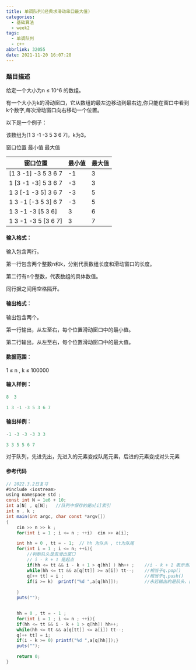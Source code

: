 ```yaml
---
title: 单调队列(经典求滑动串口最大值)
categories:
  - 基础算法
  - week2
tags:
  - 单调队列
  - c++
abbrlink: 32055
date: 2021-11-20 16:07:28
---
```


### 题目描述

给定一个大小为n ≤ 10^6 的数组。

有一个大小为k的滑动窗口，它从数组的最左边移动到最右边,你只能在窗口中看到k个数字,每次滑动窗口向右移动一个位置。<!-- more -->

以下是一个例子：

该数组为[1 3 -1 -3 5 3 6 7]，k为3。

窗口位置  最小值 最大值

| 窗口位置            | 最小值 | 最大值 |
| ------------------- | ------ | ------ |
| [1 3 -1] -3 5 3 6 7 | -1     | 3      |
| 1 [3 -1 -3] 5 3 6 7 | -3     | 3      |
| 1 3 [-1 -3 5] 3 6 7 | -3     | 5      |
| 1 3 -1 [-3 5 3] 6 7 | -3     | 5      |
| 1 3 -1 -3 [5 3 6]   | 3      | 6      |
| 1 3 -1 -3 5 [3 6 7] | 3      | 7      |

#### 输入格式：

输入包含两行。

第一行包含两个整数n和k，分别代表数组长度和滑动窗口的长度。

第二行有n个整数，代表数组的具体数值。

同行据之间用空格隔开。

#### 输出格式：

输出包含两个。

第一行输出，从左至右，每个位置滑动窗口中的最小值。

第二行输出，从左至右，每个位置滑动窗口中的最大值。

#### 数据范围：

1 ≤ n , k ≤ 100000 

#### 输入样例：

````java
8  3

1 3 -1 -3 5 3 6 7
````

#### 输出样例：

```java
-1 -3 -3 -3 3 3

3 3 5 5 6 7
```

 对于队列，先进先出，先进入的元素变成队尾元素，后进的元素变成对头元素

#### 参考代码

```java
// 2022.3.2日复习
#include <iostream>
using namespace std ;
const int N = 1e6 + 10;
int a[N] , q[N];   //队列中保存的是a[i]索引
int n , k ;
int main(int argc, char const *argv[])
{
    cin >> n >> k ;
    for(int i = 1 ; i <= n ; ++i)  cin >> a[i];

    int hh = 0 , tt = - 1;  // hh 为队头 , tt为队尾
    for(int i = 1 ; i <= n; ++i){
        //判断队头是否滑出窗口
        // i - k + 1 是起点
        if(hh <= tt && i - k + 1 > q[hh] ) hh++ ;    //i - k + 1 表示当前头指针应该指向的新位置：窗口向前滑动一位
        while(hh <= tt && a[q[tt]] >= a[i]) tt--;    //相当于q.pop()
        q[++ tt] = i ;                               //相当于q.push()
        if(i >= k)  printf("%d ",a[q[hh]]);          //永远输出的是队头，因为队头永远指向当前滑动窗口最小数
        
    }
    puts("");


    hh = 0 , tt = - 1 ;
    for(int i = 1 ; i <= n ; ++i){
    if(hh <= tt && i - k + 1 > q[hh]) hh++;
    while(hh <= tt && a[q[tt]] <= a[i]) tt--;
    q[++ tt] = i;
    if(i - k >= 0) printf("%d ",a[q[hh]]);}
    puts("");

    return 0;
}

```

